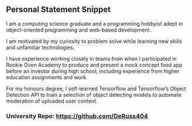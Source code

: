 ## Personal Statement Snippet

I am a computing science graduate and a programming
hobbyist adept in object-oriented programming and
web-based development. 

I am motivated by my curiosity to
problem solve while learning new skills and unfamiliar
technologies. 

I have experience working closely in teams
from when I participated in Rookie Oven Academy to
produce and present a mock concept food app before an
investor during high school, including experience from
higher education assignments and work. 

For my honours degree, I self-learned Tensorflow and Tensorflow’s Object
Detection API to train a selection of object detecting models
to automate moderation of uploaded user content.

### University Repo: https://github.com/DeRuss404
